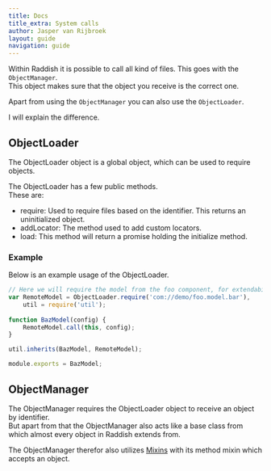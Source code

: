 ```yaml
---
title: Docs
title_extra: System calls
author: Jasper van Rijbroek
layout: guide
navigation: guide
---
```


Within Raddish it is possible to call all kind of files. This goes with the ```ObjectManager```.  
This object makes sure that the object you receive is the correct one.

Apart from using the ```ObjectManager``` you can also use the ```ObjectLoader```.

I will explain the difference.

## ObjectLoader
The ObjectLoader object is a global object, which can be used to require objects.

The ObjectLoader has a few public methods.  
These are:

- require: Used to require files based on the identifier. This returns an uninitialized object.
- addLocator: The method used to add custom locators.
- load: This method will return a promise holding the initialize method.

### Example
Below is an example usage of the ObjectLoader.

```javascript
// Here we will require the model from the foo component, for extendability purposes.
var RemoteModel = ObjectLoader.require('com://demo/foo.model.bar'),
    util = require('util');
    
function BazModel(config) {
    RemoteModel.call(this, config);
}

util.inherits(BazModel, RemoteModel);

module.exports = BazModel;

```

## ObjectManager
The ObjectManager requires the ObjectLoader object to receive an object by identifier.  
But apart from that the ObjectManager also acts like a base class from which almost every object in Raddish extends from.

The ObjectManager therefor also utilizes [Mixins](/guide/advanced/mixins.html) with its method mixin which accepts an object.